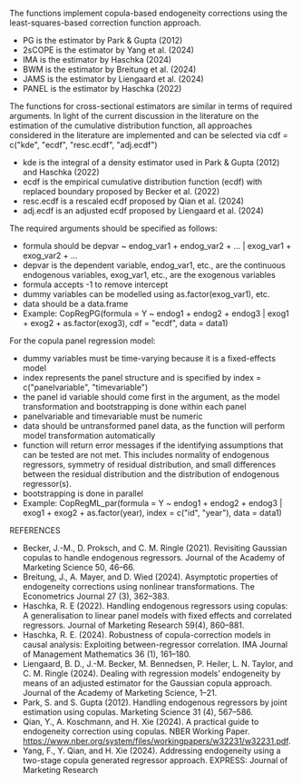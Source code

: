 The functions implement copula-based endogeneity corrections using the least-squares-based correction function approach.
- PG is the estimator by Park & Gupta (2012)
- 2sCOPE is the estimator by Yang et al. (2024)
- IMA is the estimator by Haschka (2024)
- BWM is the estimator by Breitung et al. (2024)
- JAMS is the estimator by Liengaard et al. (2024)
- PANEL is the estimator by Haschka (2022)

The functions for cross-sectional estimators are similar in terms of required arguments. In light of the current discussion in the literature on the estimation of the cumulative distribution function, 
all approaches considered in the literature are implemented and can be selected via cdf = c("kde", "ecdf", "resc.ecdf", "adj.ecdf")
- kde is the integral of a density estimator used in Park & Gupta (2012) and Haschka (2022)
- ecdf is the empirical cumulative distribution function (ecdf) with replaced boundary proposed by Becker et al. (2022)
- resc.ecdf is a rescaled ecdf proposed by Qian et al. (2024)
- adj.ecdf is an adjusted ecdf proposed by Liengaard et al. (2024)

The required arguments should be specified as follows:
- formula should be depvar ~ endog_var1 + endog_var2 + ... | exog_var1 + exog_var2 + ...
- depvar is the dependent variable, endog_var1, etc., are the continuous endogenous variables, exog_var1, etc., are the exogenous variables
- formula accepts -1 to remove intercept
- dummy variables can be modelled using as.factor(exog_var1), etc.
- data should be a data.frame
- Example: CopRegPG(formula = Y ~ endog1 + endog2 + endog3 | exog1 + exog2 + as.factor(exog3), cdf = "ecdf", data = data1)

For the copula panel regression model:
- dummy variables must be time-varying because it is a fixed-effects model
- index represents the panel structure and is specified by index = c("panelvariable", "timevariable")
- the panel id variable should come first in the argument, as the model transformation and bootstrapping is done within each panel
- panelvariable and timevariable must be numeric
- data should be untransformed panel data, as the function will perform model transformation automatically
- function will return error messages if the identifying assumptions that can be tested are not met. This includes normality of endogenous regressors, symmetry of residual distribution, and small differences between the residual distribution and the distribution of endogenous regressor(s).
- bootstrapping is done in parallel
- Example: CopRegML_par(formula = Y ~ endog1 + endog2 + endog3 | exog1 + exog2 + as.factor(year), index = c("id", "year"), data = data1)


REFERENCES
- Becker, J.-M., D. Proksch, and C. M. Ringle (2021). Revisiting Gaussian copulas to handle endogenous regressors. Journal of the Academy of Marketing Science 50, 46–66.
- Breitung, J., A. Mayer, and D. Wied (2024). Asymptotic properties of endogeneity corrections using nonlinear transformations. The Econometrics Journal 27 (3), 362–383.
- Haschka, R. E (2022). Handling endogenous regressors using copulas: A generalisation to linear panel models with fixed effects and correlated regressors. Journal of Marketing Research 59(4), 860–881.
- Haschka, R. E. (2024). Robustness of copula-correction models in causal analysis: Exploiting between-regressor correlation. IMA Journal of Management Mathematics 36 (1), 161–180.
- Liengaard, B. D., J.-M. Becker, M. Bennedsen, P. Heiler, L. N. Taylor, and C. M. Ringle (2024). Dealing with regression models’ endogeneity by means of an adjusted estimator for the Gaussian copula approach. Journal of the Academy of Marketing Science, 1–21.
- Park, S. and S. Gupta (2012). Handling endogenous regressors by joint estimation using copulas. Marketing Science 31 (4), 567–586.
- Qian, Y., A. Koschmann, and H. Xie (2024). A practical guide to endogeneity correction using copulas. NBER Working Paper. https://www.nber.org/system/files/workingpapers/w32231/w32231.pdf. 
- Yang, F., Y. Qian, and H. Xie (2024). Addressing endogeneity using a two-stage copula generated regressor approach. EXPRESS: Journal of Marketing Research
